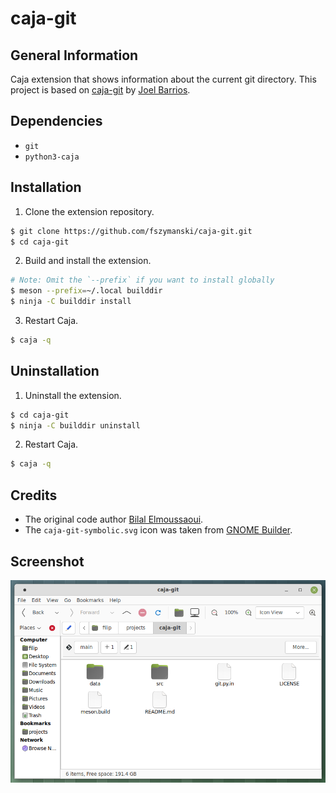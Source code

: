 # caja-git

## General Information
Caja extension that shows information about the current git directory. This project is based on [caja-git](https://github.com/darkshram/caja-git) by [Joel Barrios](https://github.com/darkshram).

## Dependencies
- `git`
- `python3-caja`

## Installation
1. Clone the extension repository.
```sh
$ git clone https://github.com/fszymanski/caja-git.git
$ cd caja-git
```
2. Build and install the extension.
```sh
# Note: Omit the `--prefix` if you want to install globally
$ meson --prefix=~/.local builddir
$ ninja -C builddir install
```
3. Restart Caja.
```sh
$ caja -q
```

## Uninstallation
1. Uninstall the extension.
```sh
$ cd caja-git
$ ninja -C builddir uninstall
```
2. Restart Caja.
```sh
$ caja -q
```

## Credits
- The original code author [Bilal Elmoussaoui](https://github.com/bilelmoussaoui).
- The `caja-git-symbolic.svg` icon was taken from [GNOME Builder](https://wiki.gnome.org/Apps/Builder).

## Screenshot
![](assets/screenshot.png?raw=true "Caja main window")
